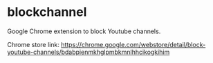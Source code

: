 # blockchannel
Google Chrome extension to block Youtube channels.

Chrome store link: https://chrome.google.com/webstore/detail/block-youtube-channels/bdabpienmkhglpmbkmnlhhcikogkihim

